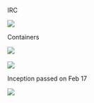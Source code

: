 IRC

![](https://i.imgur.com/NKUmw2h.jpg)



Containers

![](https://i.imgur.com/IYQ9WYt.jpg)
&nbsp;


![](https://i.imgur.com/Op6BF0O.png)


Inception passed on Feb 17

![](https://i.imgur.com/w2XPjaZ.png)


